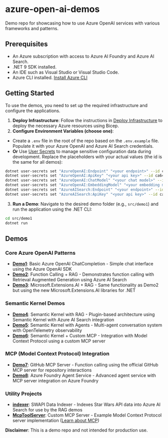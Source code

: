 # azure-open-ai-demos

Demo repo for showcasing how to use Azure OpenAI services with various frameworks and patterns.

## Prerequisites

- An Azure subscription with access to Azure AI Foundry and Azure AI Search.
- .NET 9 SDK installed.
- An IDE such as Visual Studio or Visual Studio Code.
- Azure CLI installed. [Install Azure CLI](https://learn.microsoft.com/en-us/cli/azure/install-azure-cli)

## Getting Started

To use the demos, you need to set up the required infrastructure and configure the applications.
1. **Deploy Infrastructure**: Follow the instructions in [Deploy Infrastructure](infrastructure/azure/ReadMe.md) to deploy the necessary Azure resources using Bicep.
2. **Configure Environment Variables (choose one)**:
-  Create a `.env` file in the root of the repo based on the `.env.example` file. Populate it with your Azure OpenAI and Azure AI Search credentials. 
- **Or** Use [User Secrets](https://learn.microsoft.com/en-us/aspnet/core/security/app-secrets) to manage sensitive configuration data during development. Replace the placeholders with your actual values (the id is the same for all demos):
```bash
dotnet user-secrets set "AzureOpenAI:Endpoint" "<your endpoint>" --id ca64dc64-4faf-43c1-87c2-3854d28b0ccd
dotnet user-secrets set "AzureOpenAI:ApiKey" "<your api key>" --id ca64dc64-4faf-43c1-87c2-3854d28b0ccd
dotnet user-secrets set "AzureOpenAI:ChatModel" "<your chat model>" --id ca64dc64-4faf-43c1-87c2-3854d28b0ccd
dotnet user-secrets set "AzureOpenAI:EmbeddingModel" "<your embedding model>" --id ca64dc64-4faf-43c1-87c2-3854d28b0ccd
dotnet user-secrets set "AzureAISearch:Endpoint" "<your endpoint>" --id ca64dc64-4faf-43c1-87c2-3854d28b0ccd
dotnet user-secrets set "AzureAISearch:ApiKey" "<your api key>" --id ca64dc64-4faf-43c1-87c2-3854d28b0ccd
```
3. **Run a Demo**: Navigate to the desired demo folder (e.g., `src/demo1`) and run the application using the .NET CLI:
```bash
cd src/demo1
dotnet run
```
## Demos

### Core Azure OpenAI Patterns
* **[Demo1](src/demo1)**: Basic Azure OpenAI ChatCompletion - Simple chat interface using the Azure OpenAI SDK
* **[Demo2](src/demo2)**: Function Calling + RAG - Demonstrates function calling with Retrieval Augmented Generation using Azure AI Search
* **[Demo3](src/demo3)**: Microsoft.Extensions.AI + RAG - Same functionality as Demo2 but using the new Microsoft.Extensions.AI libraries for .NET

### Semantic Kernel Demos
* **[Demo4](src/demo4)**: Semantic Kernel with RAG - Plugin-based architecture using Semantic Kernel with Azure AI Search integration
* **[Demo5](src/demo5)**: Semantic Kernel with Agents - Multi-agent conversation system with OpenTelemetry observability
* **[Demo6](src/demo6)**: Semantic Kernel + Custom MCP - Integration with Model Context Protocol using a custom MCP server

### MCP (Model Context Protocol) Integration
* **[Demo7](src/demo7)**: GitHub MCP Server - Function calling using the official GitHub MCP server for repository interactions
* **[Demo8](src/demo8)**: Azure Foundry Agent Service - Advanced agent service with MCP server integration on Azure Foundry

### Utility Projects
* **[indexer](src/indexer)**: SWAPI Data Indexer - Indexes Star Wars API data into Azure AI Search for use by the RAG demos
* **[McpToolServer](src/McpToolServer)**: Custom MCP Server - Example Model Context Protocol server implementation ([Learn about MCP](https://modelcontextprotocol.io))

**Disclaimer**: This is a demo repo and not intended for production use.